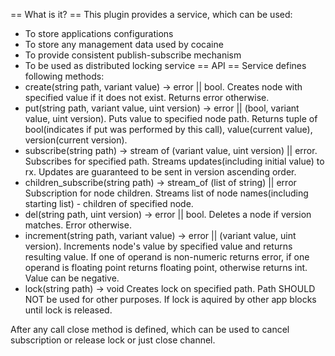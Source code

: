 == What is it? ==
This plugin provides a service, which can be used:
  * To store applications configurations
  * To store any management data used by cocaine
  * To provide consistent publish-subscribe mechanism
  * To be used as distributed locking service
== API ==
Service defines following methods:
  * create(string path, variant value) -> error || bool.
   Creates node with specified value if it does not exist. Returns error otherwise.
  * put(string path, variant value, uint version) -> error || (bool, variant value, uint version).
   Puts value to specified node path. Returns tuple of bool(indicates if put was performed by this call), value(current value), version(current version).
  * subscribe(string path) -> stream of (variant value, uint version) || error.
   Subscribes for specified path. Streams updates(including initial value) to rx. Updates are guaranteed to be sent in version ascending order.
  * children_subscribe(string path) -> stream_of (list of string) || error
   Subscription for node children. Streams list of node names(including starting list) - children of specified node.
  * del(string path, uint version) -> error || bool.
   Deletes a node if version matches. Error otherwise.
  * increment(string path, variant value) -> error || (variant value, uint version).
   Increments node's value by specified value and returns resulting value. If one of operand is non-numeric returns error, if one operand is floating point returns floating point, otherwise returns int. Value can be negative.
  * lock(string path) -> void
   Creates lock on specified path. Path SHOULD NOT be used for other purposes. If lock is  aquired by other app blocks until lock is released.

After any call close method is defined, which can be used to cancel subscription or release lock or just close channel.